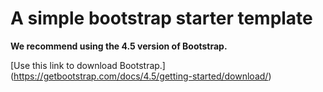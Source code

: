# A simple bootstrap starter template

**We recommend using the 4.5 version of Bootstrap.**

[Use this link to download Bootstrap.] (https://getbootstrap.com/docs/4.5/getting-started/download/)

